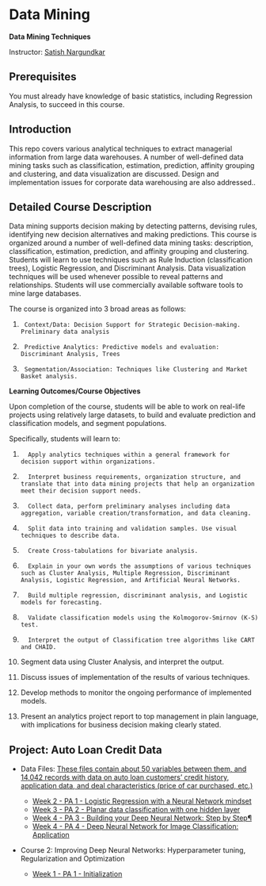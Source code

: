 # Data Mining

**Data Mining Techniques**

Instructor: [Satish Nargundkar](http://www.nargund.com/gsu/mgs8040/index.htm)

## Prerequisites

You must already have knowledge of basic statistics, including Regression Analysis, to succeed in this course.

## Introduction

This repo covers various analytical techniques to extract managerial information from large data warehouses. A number of well-defined data mining tasks such as classification, estimation, prediction, affinity grouping and clustering, and data visualization are discussed. Design and implementation issues for corporate data warehousing are also addressed..

## Detailed Course Description

Data mining supports decision making by detecting patterns, devising rules, identifying new decision alternatives and making predictions. This course is organized around a number of well-defined data mining tasks: description, classification, estimation, prediction, and affinity grouping and clustering.  Students will learn to use techniques such as Rule Induction (classification trees), Logistic Regression, and Discriminant Analysis. Data visualization techniques will be used whenever possible to reveal patterns and relationships.  Students will use commercially available software tools to mine large databases.

The course is organized into 3 broad areas as follows:

1)      Context/Data: Decision Support for Strategic Decision-making.  Preliminary data analysis

2)      Predictive Analytics: Predictive models and evaluation: Discriminant Analysis, Trees

3)      Segmentation/Association: Techniques like Clustering and Market Basket analysis.

**Learning Outcomes/Course Objectives**

Upon completion of the course, students will be able to work on real-life projects using relatively large datasets, to build and evaluate prediction and classification models, and segment populations.

 

Specifically, students will learn to:

1.       Apply analytics techniques within a general framework for decision support within organizations.

2.       Interpret business requirements, organization structure, and translate that into data mining projects that help an organization meet their decision support needs.

3.       Collect data, perform preliminary analyses including data aggregation, variable creation/transformation, and data cleaning.

4.       Split data into training and validation samples. Use visual techniques to describe data.

5.       Create Cross-tabulations for bivariate analysis.

6.       Explain in your own words the assumptions of various techniques such as Cluster Analysis, Multiple Regression, Discriminant Analysis, Logistic Regression, and Artificial Neural Networks.

7.       Build multiple regression, discriminant analysis, and Logistic models for forecasting.

8.       Validate classification models using the Kolmogorov-Smirnov (K-S) test.                      

9.       Interpret the output of Classification tree algorithms like CART and CHAID.

10.   Segment data using Cluster Analysis, and interpret the output.

11.   Discuss issues of implementation of the results of various techniques.

12.   Develop methods to monitor the ongoing performance of implemented models.

13.   Present an analytics project report to top management in plain language, with implications for business decision making clearly stated.

## Project: Auto Loan Credit Data

- Data Files:
[These files contain about 50 variables between them, and 14,042 records with data on auto loan customers’ credit history, application data, and deal characteristics (price of car purchased, etc.)]()

  - [Week 2 - PA 1 - Logistic Regression with a Neural Network mindset](https://github.com/Kulbear/deep-learning-coursera/blob/master/Neural%20Networks%20and%20Deep%20Learning/Logistic%20Regression%20with%20a%20Neural%20Network%20mindset.ipynb)
  - [Week 3 - PA 2 - Planar data classification with one hidden layer](https://github.com/Kulbear/deep-learning-coursera/blob/master/Neural%20Networks%20and%20Deep%20Learning/Planar%20data%20classification%20with%20one%20hidden%20layer.ipynb)
  - [Week 4 - PA 3 - Building your Deep Neural Network: Step by Step¶](https://github.com/Kulbear/deep-learning-coursera/blob/master/Neural%20Networks%20and%20Deep%20Learning/Building%20your%20Deep%20Neural%20Network%20-%20Step%20by%20Step.ipynb)
  - [Week 4 - PA 4 - Deep Neural Network for Image Classification: Application](https://github.com/Kulbear/deep-learning-coursera/blob/master/Neural%20Networks%20and%20Deep%20Learning/Deep%20Neural%20Network%20-%20Application.ipynb)

- Course 2: Improving Deep Neural Networks: Hyperparameter tuning, Regularization and Optimization

  - [Week 1 - PA 1 - Initialization](https://github.com/Kulbear/deep-learning-coursera/blob/master/Improving%20Deep%20Neural%20Networks%20Hyperparameter%20tuning%2C%20Regularization%20and%20Optimization/Initialization.ipynb)

